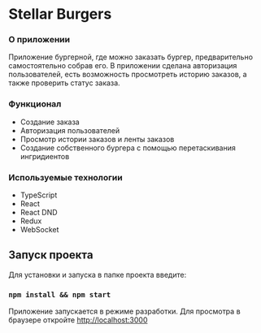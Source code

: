 Stellar Burgers
===============

### О приложении
Приложение бургерной, где можно заказать бургер, предварительно самостоятельно собрав его. В приложении сделана авторизация пользователей, есть возможность просмотреть историю заказов, а также проверить статус заказа. 

### Функционал
* Создание заказа
* Авторизация пользователей 
* Просмотр истории заказов и ленты заказов
* Создание собственного бургера с помощью перетаскивания ингридиентов

### Используемые технологии
* TypeScript
* React
* React DND
* Redux
* WebSocket

## Запуск проекта

Для установки и запуска в папке проекта введите:
### `npm install && npm start`
Приложение запускается в режиме разработки.
Для просмотра в браузере откройте [http://localhost:3000](http://localhost:3000)